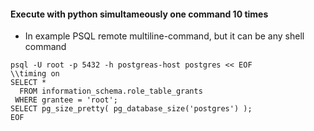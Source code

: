 #### Execute with python simultameously one command 10 times

* In example PSQL remote multiline-command, but it can be any shell command
```
psql -U root -p 5432 -h postgreas-host postgres << EOF
\\timing on
SELECT *
  FROM information_schema.role_table_grants 
 WHERE grantee = 'root';
SELECT pg_size_pretty( pg_database_size('postgres') );
EOF
```
